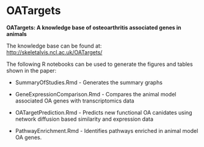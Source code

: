 # OATargets
**OATargets: A knowledge base of osteoarthritis associated genes in animals**

The knowledge base can be found at: http://skeletalvis.ncl.ac.uk/OATargets/

The following R notebooks can be used to generate the figures and tables shown in the paper:

* SummaryOfStudies.Rmd - Generates the summary graphs

* GeneExpressionComparison.Rmd - Compares the animal model associated OA genes with transcriptomics data

* OATargetPrediction.Rmd - Predicts new functional OA canidates using network diffusion based similarity and expression data

* PathwayEnrichment.Rmd - Identifies pathways enriched in animal model OA genes.

